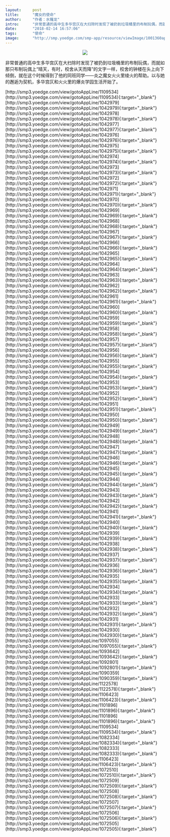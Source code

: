 ```yaml
---
layout:     post
title:      "魔女的使命"
author:     "作者：水薙龙"
intro:      "非常普通的高中生多华宫仄在大扫除时发现了被扔到垃圾桶里的布制玩偶，而就如那只布制玩偶上“晴天，有时，校舍从天而降”的文字一样，校舍的钟楼在头上向下倾倒，就在这个时候得到了他的同班同学——炎之魔女火火里绫火的帮助。以与她的邂逅为契机，多华宫仄和火火里的爆炎学园生活开始了。"
date:       "2018-02-14 16:57:06"
tags:       "使命"
image:      "http://smp.yoedge.com/smp-app/resource/viewImage/1001360appline.png"
---
```

<div style="text-align: center">
<p><img src="http://smp.yoedge.com/smp-app/resource/viewImage/1001360appline.png"/></p>
</div>
<p class="post-meta">
<span>非常普通的高中生多华宫仄在大扫除时发现了被扔到垃圾桶里的布制玩偶，而就如那只布制玩偶上“晴天，有时，校舍从天而降”的文字一样，校舍的钟楼在头上向下倾倒，就在这个时候得到了他的同班同学——炎之魔女火火里绫火的帮助。以与她的邂逅为契机，多华宫仄和火火里的爆炎学园生活开始了。</span>
</p>
[http://smp3.yoedge.com/view/gotoAppLine/1109534](http://smp3.yoedge.com/view/gotoAppLine/1109534){:target="_blank"}
[http://smp3.yoedge.com/view/gotoAppLine/1042979](http://smp3.yoedge.com/view/gotoAppLine/1042979){:target="_blank"}
[http://smp3.yoedge.com/view/gotoAppLine/1042978](http://smp3.yoedge.com/view/gotoAppLine/1042978){:target="_blank"}
[http://smp3.yoedge.com/view/gotoAppLine/1042977](http://smp3.yoedge.com/view/gotoAppLine/1042977){:target="_blank"}
[http://smp3.yoedge.com/view/gotoAppLine/1042976](http://smp3.yoedge.com/view/gotoAppLine/1042976){:target="_blank"}
[http://smp3.yoedge.com/view/gotoAppLine/1042975](http://smp3.yoedge.com/view/gotoAppLine/1042975){:target="_blank"}
[http://smp3.yoedge.com/view/gotoAppLine/1042974](http://smp3.yoedge.com/view/gotoAppLine/1042974){:target="_blank"}
[http://smp3.yoedge.com/view/gotoAppLine/1042973](http://smp3.yoedge.com/view/gotoAppLine/1042973){:target="_blank"}
[http://smp3.yoedge.com/view/gotoAppLine/1042972](http://smp3.yoedge.com/view/gotoAppLine/1042972){:target="_blank"}
[http://smp3.yoedge.com/view/gotoAppLine/1042971](http://smp3.yoedge.com/view/gotoAppLine/1042971){:target="_blank"}
[http://smp3.yoedge.com/view/gotoAppLine/1042970](http://smp3.yoedge.com/view/gotoAppLine/1042970){:target="_blank"}
[http://smp3.yoedge.com/view/gotoAppLine/1042969](http://smp3.yoedge.com/view/gotoAppLine/1042969){:target="_blank"}
[http://smp3.yoedge.com/view/gotoAppLine/1042968](http://smp3.yoedge.com/view/gotoAppLine/1042968){:target="_blank"}
[http://smp3.yoedge.com/view/gotoAppLine/1042967](http://smp3.yoedge.com/view/gotoAppLine/1042967){:target="_blank"}
[http://smp3.yoedge.com/view/gotoAppLine/1042966](http://smp3.yoedge.com/view/gotoAppLine/1042966){:target="_blank"}
[http://smp3.yoedge.com/view/gotoAppLine/1042965](http://smp3.yoedge.com/view/gotoAppLine/1042965){:target="_blank"}
[http://smp3.yoedge.com/view/gotoAppLine/1042964](http://smp3.yoedge.com/view/gotoAppLine/1042964){:target="_blank"}
[http://smp3.yoedge.com/view/gotoAppLine/1042963](http://smp3.yoedge.com/view/gotoAppLine/1042963){:target="_blank"}
[http://smp3.yoedge.com/view/gotoAppLine/1042962](http://smp3.yoedge.com/view/gotoAppLine/1042962){:target="_blank"}
[http://smp3.yoedge.com/view/gotoAppLine/1042961](http://smp3.yoedge.com/view/gotoAppLine/1042961){:target="_blank"}
[http://smp3.yoedge.com/view/gotoAppLine/1042960](http://smp3.yoedge.com/view/gotoAppLine/1042960){:target="_blank"}
[http://smp3.yoedge.com/view/gotoAppLine/1042959](http://smp3.yoedge.com/view/gotoAppLine/1042959){:target="_blank"}
[http://smp3.yoedge.com/view/gotoAppLine/1042958](http://smp3.yoedge.com/view/gotoAppLine/1042958){:target="_blank"}
[http://smp3.yoedge.com/view/gotoAppLine/1042957](http://smp3.yoedge.com/view/gotoAppLine/1042957){:target="_blank"}
[http://smp3.yoedge.com/view/gotoAppLine/1042956](http://smp3.yoedge.com/view/gotoAppLine/1042956){:target="_blank"}
[http://smp3.yoedge.com/view/gotoAppLine/1042955](http://smp3.yoedge.com/view/gotoAppLine/1042955){:target="_blank"}
[http://smp3.yoedge.com/view/gotoAppLine/1042954](http://smp3.yoedge.com/view/gotoAppLine/1042954){:target="_blank"}
[http://smp3.yoedge.com/view/gotoAppLine/1042953](http://smp3.yoedge.com/view/gotoAppLine/1042953){:target="_blank"}
[http://smp3.yoedge.com/view/gotoAppLine/1042952](http://smp3.yoedge.com/view/gotoAppLine/1042952){:target="_blank"}
[http://smp3.yoedge.com/view/gotoAppLine/1042951](http://smp3.yoedge.com/view/gotoAppLine/1042951){:target="_blank"}
[http://smp3.yoedge.com/view/gotoAppLine/1042950](http://smp3.yoedge.com/view/gotoAppLine/1042950){:target="_blank"}
[http://smp3.yoedge.com/view/gotoAppLine/1042949](http://smp3.yoedge.com/view/gotoAppLine/1042949){:target="_blank"}
[http://smp3.yoedge.com/view/gotoAppLine/1042948](http://smp3.yoedge.com/view/gotoAppLine/1042948){:target="_blank"}
[http://smp3.yoedge.com/view/gotoAppLine/1042947](http://smp3.yoedge.com/view/gotoAppLine/1042947){:target="_blank"}
[http://smp3.yoedge.com/view/gotoAppLine/1042946](http://smp3.yoedge.com/view/gotoAppLine/1042946){:target="_blank"}
[http://smp3.yoedge.com/view/gotoAppLine/1042945](http://smp3.yoedge.com/view/gotoAppLine/1042945){:target="_blank"}
[http://smp3.yoedge.com/view/gotoAppLine/1042944](http://smp3.yoedge.com/view/gotoAppLine/1042944){:target="_blank"}
[http://smp3.yoedge.com/view/gotoAppLine/1042943](http://smp3.yoedge.com/view/gotoAppLine/1042943){:target="_blank"}
[http://smp3.yoedge.com/view/gotoAppLine/1042942](http://smp3.yoedge.com/view/gotoAppLine/1042942){:target="_blank"}
[http://smp3.yoedge.com/view/gotoAppLine/1042941](http://smp3.yoedge.com/view/gotoAppLine/1042941){:target="_blank"}
[http://smp3.yoedge.com/view/gotoAppLine/1042940](http://smp3.yoedge.com/view/gotoAppLine/1042940){:target="_blank"}
[http://smp3.yoedge.com/view/gotoAppLine/1042939](http://smp3.yoedge.com/view/gotoAppLine/1042939){:target="_blank"}
[http://smp3.yoedge.com/view/gotoAppLine/1042938](http://smp3.yoedge.com/view/gotoAppLine/1042938){:target="_blank"}
[http://smp3.yoedge.com/view/gotoAppLine/1042937](http://smp3.yoedge.com/view/gotoAppLine/1042937){:target="_blank"}
[http://smp3.yoedge.com/view/gotoAppLine/1042936](http://smp3.yoedge.com/view/gotoAppLine/1042936){:target="_blank"}
[http://smp3.yoedge.com/view/gotoAppLine/1042935](http://smp3.yoedge.com/view/gotoAppLine/1042935){:target="_blank"}
[http://smp3.yoedge.com/view/gotoAppLine/1042934](http://smp3.yoedge.com/view/gotoAppLine/1042934){:target="_blank"}
[http://smp3.yoedge.com/view/gotoAppLine/1042933](http://smp3.yoedge.com/view/gotoAppLine/1042933){:target="_blank"}
[http://smp3.yoedge.com/view/gotoAppLine/1042932](http://smp3.yoedge.com/view/gotoAppLine/1042932){:target="_blank"}
[http://smp3.yoedge.com/view/gotoAppLine/1042931](http://smp3.yoedge.com/view/gotoAppLine/1042931){:target="_blank"}
[http://smp3.yoedge.com/view/gotoAppLine/1042930](http://smp3.yoedge.com/view/gotoAppLine/1042930){:target="_blank"}
[http://smp3.yoedge.com/view/gotoAppLine/1097055](http://smp3.yoedge.com/view/gotoAppLine/1097055){:target="_blank"}
[http://smp3.yoedge.com/view/gotoAppLine/1093642](http://smp3.yoedge.com/view/gotoAppLine/1093642){:target="_blank"}
[http://smp3.yoedge.com/view/gotoAppLine/1092801](http://smp3.yoedge.com/view/gotoAppLine/1092801){:target="_blank"}
[http://smp3.yoedge.com/view/gotoAppLine/1090359](http://smp3.yoedge.com/view/gotoAppLine/1090359){:target="_blank"}
[http://smp3.yoedge.com/view/gotoAppLine/1122578](http://smp3.yoedge.com/view/gotoAppLine/1122578){:target="_blank"}
[http://smp3.yoedge.com/view/gotoAppLine/1106423](http://smp3.yoedge.com/view/gotoAppLine/1106423){:target="_blank"}
[http://smp3.yoedge.com/view/gotoAppLine/1101896](http://smp3.yoedge.com/view/gotoAppLine/1101896){:target="_blank"}
[http://smp3.yoedge.com/view/gotoAppLine/1101896](http://smp3.yoedge.com/view/gotoAppLine/1101896){:target="_blank"}
[http://smp3.yoedge.com/view/gotoAppLine/1109534](http://smp3.yoedge.com/view/gotoAppLine/1109534){:target="_blank"}
[http://smp3.yoedge.com/view/gotoAppLine/1082334](http://smp3.yoedge.com/view/gotoAppLine/1082334){:target="_blank"}
[http://smp3.yoedge.com/view/gotoAppLine/1082333](http://smp3.yoedge.com/view/gotoAppLine/1082333){:target="_blank"}
[http://smp3.yoedge.com/view/gotoAppLine/1106423](http://smp3.yoedge.com/view/gotoAppLine/1106423){:target="_blank"}
[http://smp3.yoedge.com/view/gotoAppLine/1072510](http://smp3.yoedge.com/view/gotoAppLine/1072510){:target="_blank"}
[http://smp3.yoedge.com/view/gotoAppLine/1072509](http://smp3.yoedge.com/view/gotoAppLine/1072509){:target="_blank"}
[http://smp3.yoedge.com/view/gotoAppLine/1072508](http://smp3.yoedge.com/view/gotoAppLine/1072508){:target="_blank"}
[http://smp3.yoedge.com/view/gotoAppLine/1072507](http://smp3.yoedge.com/view/gotoAppLine/1072507){:target="_blank"}
[http://smp3.yoedge.com/view/gotoAppLine/1072506](http://smp3.yoedge.com/view/gotoAppLine/1072506){:target="_blank"}
[http://smp3.yoedge.com/view/gotoAppLine/1072505](http://smp3.yoedge.com/view/gotoAppLine/1072505){:target="_blank"}


